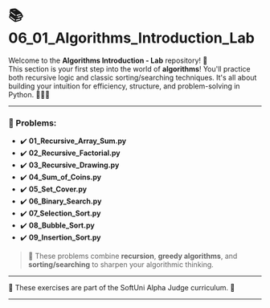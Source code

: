 # 📚 06_01_Algorithms_Introduction_Lab

Welcome to the **Algorithms Introduction - Lab** repository! 🎉  
This section is your first step into the world of **algorithms**! You'll practice both recursive logic and classic
sorting/searching techniques. It's all about building your intuition for efficiency, structure, and problem-solving in
Python. 🧠🧮🚀

---

### 📓 Problems:

- ✔️ **01_Recursive_Array_Sum.py**
- ✔️ **02_Recursive_Factorial.py**
- ✔️ **03_Recursive_Drawing.py**
- ✔️ **04_Sum_of_Coins.py**
- ✔️ **05_Set_Cover.py**
- ✔️ **06_Binary_Search.py**
- ✔️ **07_Selection_Sort.py**
- ✔️ **08_Bubble_Sort.py**
- ✔️ **09_Insertion_Sort.py**

> 🔁 These problems combine **recursion**, **greedy algorithms**, and **sorting/searching** to sharpen your algorithmic thinking.

---

🚀 These exercises are part of the SoftUni Alpha Judge curriculum. 👋

---
